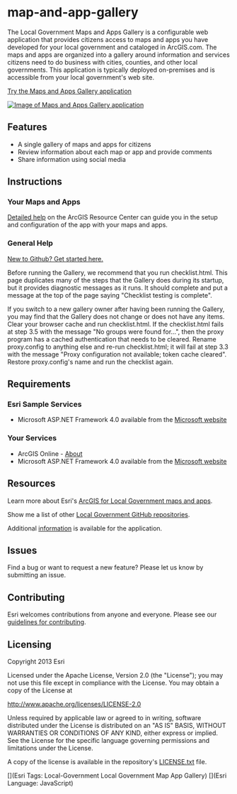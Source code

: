 # map-and-app-gallery

The Local Government Maps and Apps Gallery is a configurable web application that provides citizens access to maps and apps you have developed for your local government and cataloged in ArcGIS.com. The maps and apps are organized into a gallery around information and services citizens need to do business with cities, counties, and other local governments. This application is typically deployed on-premises and is accessible from your local government's web site.

[Try the Maps and Apps Gallery application](http://localgovtemplates2.esri.com/MapsAndApps/)

[![Image of Maps and Apps Gallery application](https://raw.github.com/Esri/map-and-app-gallery/master/map-and-app-gallery.png "Maps and Apps Gallery application")](http://localgovtemplates2.esri.com/MapsAndApps/)

## Features

* A single gallery of maps and apps for citizens
* Review information about each map or app and provide comments
* Share information using social media

## Instructions

### Your Maps and Apps

[Detailed help](http://resources.arcgis.com/en/help/localgovernment/10.1/index.html#/What_is_Maps_and_Apps_Gallery/028s000000wq000000/)
on the ArcGIS Resource Center can guide you in the setup and configuration of the app with your maps and apps.

### General Help
[New to Github? Get started here.](http://htmlpreview.github.com/?https://github.com/Esri/esri.github.com/blob/master/help/esri-getting-to-know-github.html)

Before running the Gallery, we recommend that you run checklist.html. This page duplicates many of the steps that the Gallery
does during its startup, but it provides diagnostic messages as it runs. It should complete and put a message at the top of the
page saying "Checklist testing is complete".

If you switch to a new gallery owner after having been running the Gallery, you may find that the Gallery does not change or
does not have any items. Clear your browser cache and run checklist.html. If the checklist.html fails at step 3.5 with the
message "No groups were found for...", then the proxy program has a cached authentication that needs to be cleared. Rename
proxy.config to anything else and re-run checklist.html; it will fail at step 3.3 with the message "Proxy configuration not
available; token cache cleared". Restore proxy.config's name and run the checklist again.

## Requirements

### Esri Sample Services

* Microsoft ASP.NET Framework 4.0 available from the [Microsoft website](http://www.microsoft.com/en-us/download/details.aspx?id=17851)

### Your Services

* ArcGIS Online - [About](http://www.esri.com/software/arcgis/arcgisonline)
* Microsoft ASP.NET Framework 4.0 available from the [Microsoft website](http://www.microsoft.com/en-us/download/details.aspx?id=17851)

## Resources

Learn more about Esri's [ArcGIS for Local Government maps and apps](http://solutions.arcgis.com/local-government/).

Show me a list of other [Local Government GitHub repositories](http://esri.github.io/#Local-Government).

Additional [information](http://www.arcgis.com/home/item.html?id=74f7dedcb89c4bc3b714226849509501)
is available for the application.

## Issues

Find a bug or want to request a new feature?  Please let us know by submitting an issue.

## Contributing

Esri welcomes contributions from anyone and everyone.
Please see our [guidelines for contributing](https://github.com/esri/contributing).

## Licensing

Copyright 2013 Esri

Licensed under the Apache License, Version 2.0 (the "License");
you may not use this file except in compliance with the License.
You may obtain a copy of the License at

   http://www.apache.org/licenses/LICENSE-2.0

Unless required by applicable law or agreed to in writing, software
distributed under the License is distributed on an "AS IS" BASIS,
WITHOUT WARRANTIES OR CONDITIONS OF ANY KIND, either express or implied.
See the License for the specific language governing permissions and
limitations under the License.

A copy of the license is available in the repository's
[LICENSE.txt](https://raw.github.com/Esri/map-and-app-gallery/master/LICENSE.txt) file.

[](Esri Tags: Local-Government Local Government Map App Gallery)
[](Esri Language: JavaScript)
